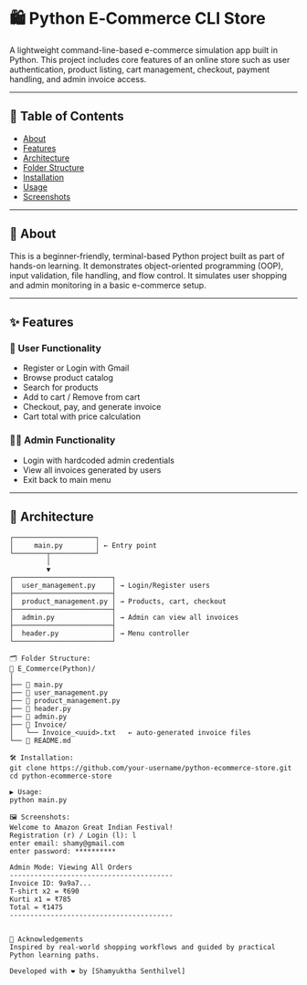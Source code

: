 # 🛍️ Python E‑Commerce CLI Store

A lightweight command-line-based e-commerce simulation app built in Python. This project includes core features of an online store such as user authentication, product listing, cart management, checkout, payment handling, and admin invoice access.

---

## 📌 Table of Contents

- [About](#about)
- [Features](#features)
- [Architecture](#architecture)
- [Folder Structure](#folder-structure)
- [Installation](#installation)
- [Usage](#usage)
- [Screenshots](#screenshots)


---

## 📖 About

This is a beginner-friendly, terminal-based Python project built as part of hands-on learning. It demonstrates object-oriented programming (OOP), input validation, file handling, and flow control. It simulates user shopping and admin monitoring in a basic e-commerce setup.

---

## ✨ Features

### 🧑 User Functionality
- Register or Login with Gmail
- Browse product catalog
- Search for products
- Add to cart / Remove from cart
- Checkout, pay, and generate invoice
- Cart total with price calculation

### 👨‍💼 Admin Functionality
- Login with hardcoded admin credentials
- View all invoices generated by users
- Exit back to main menu

---

## 🧠 Architecture

```text
┌────────────────────┐
│     main.py        │ ← Entry point
└────────┬───────────┘
         │
         ▼
┌────────────────────────┐
│  user_management.py    │ → Login/Register users
├────────────────────────┤
│  product_management.py │ → Products, cart, checkout
├────────────────────────┤
│  admin.py              │ → Admin can view all invoices
├────────────────────────┤
│  header.py             │ → Menu controller
└────────────────────────┘

🗂 Folder Structure:
📁 E_Commerce(Python)/
│
├── 📄 main.py
├── 📄 user_management.py
├── 📄 product_management.py
├── 📄 header.py
├── 📄 admin.py
├── 📁 Invoice/
│   └── Invoice_<uuid>.txt   ← auto-generated invoice files
└── 📄 README.md

🛠 Installation:
git clone https://github.com/your-username/python-ecommerce-store.git
cd python-ecommerce-store

▶️ Usage:
python main.py

🖼 Screenshots:
Welcome to Amazon Great Indian Festival!
Registration (r) / Login (l): l
enter email: shamy@gmail.com
enter password: **********

Admin Mode: Viewing All Orders
----------------------------------------
Invoice ID: 9a9a7...
T-shirt x2 = ₹690
Kurti x1 = ₹785
Total = ₹1475
----------------------------------------


🙌 Acknowledgements
Inspired by real-world shopping workflows and guided by practical Python learning paths.

Developed with ❤️ by [Shamyuktha Senthilvel]




